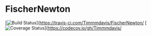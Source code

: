 # FischerNewton

[![Build Status](https://travis-ci.com/Timmmdavis/FischerNewton.svg?token=1HhESyMNyqzV8R22Pqq6&branch=master)](https://travis-ci.com/Timmmdavis/FischerNewton/
[![Coverage Status](https://codecov.io/gh/Timmmdavis/CutAndDisplaceJulia/branch/master/graph/badge.svg?token=IbbZ8n4385)](https://codecov.io/gh/Timmmdavis/


